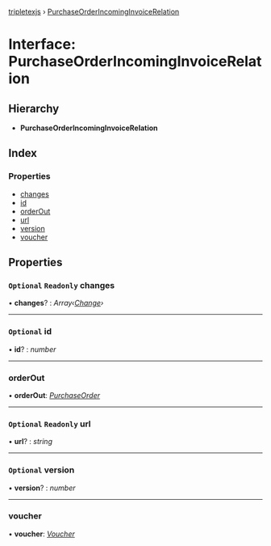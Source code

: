 [tripletexjs](../README.md) › [PurchaseOrderIncomingInvoiceRelation](purchaseorderincominginvoicerelation.md)

# Interface: PurchaseOrderIncomingInvoiceRelation

## Hierarchy

* **PurchaseOrderIncomingInvoiceRelation**

## Index

### Properties

* [changes](purchaseorderincominginvoicerelation.md#optional-readonly-changes)
* [id](purchaseorderincominginvoicerelation.md#optional-id)
* [orderOut](purchaseorderincominginvoicerelation.md#orderout)
* [url](purchaseorderincominginvoicerelation.md#optional-readonly-url)
* [version](purchaseorderincominginvoicerelation.md#optional-version)
* [voucher](purchaseorderincominginvoicerelation.md#voucher)

## Properties

### `Optional` `Readonly` changes

• **changes**? : *Array‹[Change](../modules/change.md)›*

___

### `Optional` id

• **id**? : *number*

___

###  orderOut

• **orderOut**: *[PurchaseOrder](../modules/purchaseorder.md)*

___

### `Optional` `Readonly` url

• **url**? : *string*

___

### `Optional` version

• **version**? : *number*

___

###  voucher

• **voucher**: *[Voucher](voucher.md)*
